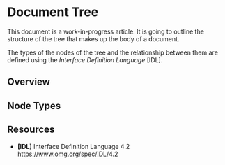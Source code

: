 # Document Tree

This document is a work-in-progress article.
It is going to outline the structure of the tree that makes up the body of a document.

The types of the nodes of the tree and the relationship between them are defined
using the _Interface Definition Language_ [IDL].

## Overview

## Node Types

## Resources

- **[IDL]** Interface Definition Language 4.2\
  <https://www.omg.org/spec/IDL/4.2>
